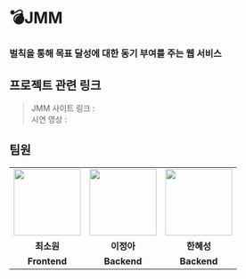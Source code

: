# 💣JMM
### 벌칙을 통해 목표 달성에 대한 동기 부여를 주는 웹 서비스

## 프로젝트 관련 링크
> JMM 사이트 링크 :  
> 시연 영상 :  

## 팀원
<table>
  <tr>
    <td align="center"><a href="https://github.com/sowonlevelup"><img src="https://avatars.githubusercontent.com/u/99316595?v=4" width="120px" /></a></td>
    <td align="center"><a href="https://github.com/wjddk7507"><img src="https://avatars.githubusercontent.com/u/39823491?v=4" width="120px" /></a></td>
    <td align="center"><a href="https://github.com/Hyesung-Han"><img src="https://avatars.githubusercontent.com/u/87076126?v=4" width="120px" /></a></td>
  </tr>
  <tr>
    <td align="center"><b>최소원</b></td>
    <td align="center"><b>이정아</b></td>
    <td align="center"><b>한혜성</b></td>
  </tr>
  <tr>
    <td align="center"><b>Frontend</b></td>
    <td align="center"><b>Backend</b></td>
    <td align="center"><b>Backend</b></td>
  </tr>
</table>
